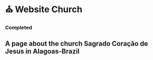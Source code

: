 # :church: Website Church

### Completed

## A page about the church Sagrado Coração de Jesus in Alagoas-Brazil
